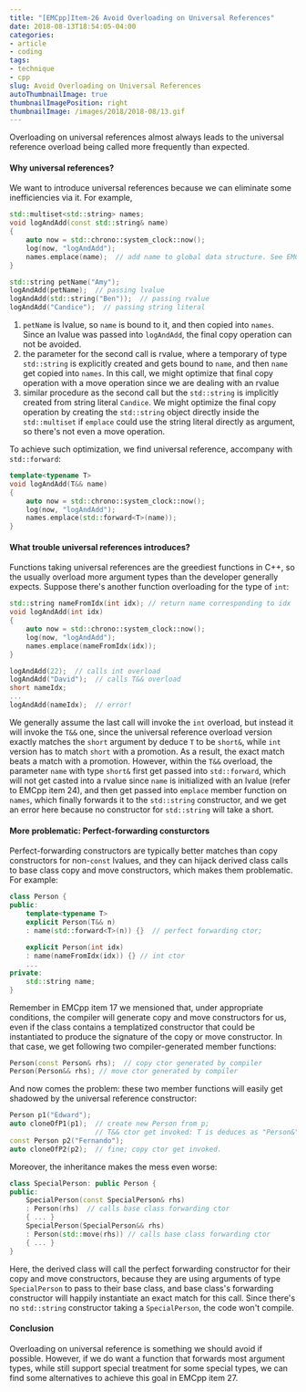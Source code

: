 ```yaml
---
title: "[EMCpp]Item-26 Avoid Overloading on Universal References"
date: 2018-08-13T18:54:05-04:00
categories:
- article
- coding
tags:
- technique
- cpp
slug: Avoid Overloading on Universal References
autoThumbnailImage: true
thumbnailImagePosition: right
thumbnailImage: /images/2018/2018-08/13.gif
---
```


Overloading on universal references almost always leads to the universal reference overload being called more frequently than expected.
<!--more-->

#### Why universal references?

We want to introduce universal references because we can eliminate some inefficiencies via it. For example,

```cpp
std::multiset<std::string> names;
void logAndAdd(const std::string& name)
{
    auto now = std::chrono::system_clock::now();
    log(now, "logAndAdd");
    names.emplace(name);  // add name to global data structure. See EMCpp Item 42 for info on emplace
}
```
```cpp
std::string petName("Amy");
logAndAdd(petName);  // passing lvalue
logAndAdd(std::string("Ben"));  // passing rvalue
logAndAdd("Candice");  // passing string literal
```

1. `petName` is lvalue, so `name` is bound to it, and then copied into `names`. Since an lvalue was passed into `logAndAdd`, the final copy operation can not be avoided.
2. the parameter for the second call is rvalue, where a temporary of type `std::string` is explicitly created and gets bound to `name`, and then `name` get copied into `names`. In this call, we might optimize that final copy operation with a move operation since we are dealing with an rvalue
3. similar procedure as the second call but the `std::string` is implicitly created from string literal `Candice`. We might optimize the final copy operation by creating the `std::string` object directly inside the `std::multiset` if `emplace` could use the string literal directly as argument, so there's not even a move operation.

To achieve such optimization, we find universal reference, accompany with `std::forward`:

```cpp
template<typename T>
void logAndAdd(T&& name)
{
    auto now = std::chrono::system_clock::now();  
    log(now, "logAndAdd");  
    names.emplace(std::forward<T>(name));
}
```

#### What trouble universal references introduces?

Functions taking universal references are the greediest functions in C++, so the usually overload more argument types than the developer generally expects. Suppose there's another function overloading for the type of `int`:

```cpp
std::string nameFromIdx(int idx); // return name corresponding to idx
void logAndAdd(int idx)
{
    auto now = std::chrono::system_clock::now();  
    log(now, "logAndAdd");  
    names.emplace(nameFromIdx(idx));
}
```
```cpp
logAndAdd(22);  // calls int overload
logAndAdd("David");  // calls T&& overload
short nameIdx;
...
logAndAdd(nameIdx);  // error!
```

We generally assume the last call will invoke the `int` overload, but instead it will invoke the `T&&` one, since the universal reference overload version exactly matches the `short` argument by deduce `T` to be `short&`, while `int` version has to match `short` with a promotion. As a result, the exact match beats a match with a promotion. However, within the `T&&` overload, the parameter `name` with type `short&` first get passed into `std::forward`, which will not get casted into a rvalue since `name` is initialized with an lvalue (refer to EMCpp item 24), and then get passed into `emplace` member function on `names`, which finally forwards it to the `std::string` constructor, and we get an error here because no constructor for `std::string` will take a short.

#### More problematic: Perfect-forwarding consturctors

Perfect-forwarding constructors are typically better matches than copy constructors for non-`const` lvalues, and they can hijack derived class calls to base class copy and move constructors, which makes them problematic. For example:

```cpp
class Person {
public:
    template<typename T>
    explicit Person(T&& n)
    : name(std::forward<T>(n)) {}  // perfect forwarding ctor;
    
    explicit Person(int idx)
    : name(nameFromIdx(idx)) {} // int ctor
    ...
private:
    std::string name;
}
```

Remember in EMCpp item 17 we mensioned that, under appropriate conditions, the compiler will generate copy and move constructors for us, even if the class contains a templatized constructor that could be instantiated to produce the signature of the copy or move constructor. In that case, we get following two compiler-generated member functions:

```cpp
Person(const Person& rhs);  // copy ctor generated by compiler
Person(Person&& rhs); // move ctor generated by compiler
```

And now comes the problem: these two member functions will easily get shadowed by the universal reference constructor:

```cpp
Person p1("Edward");
auto cloneOfP1(p1);  // create new Person from p; 
                     // T&& ctor get invoked: T is deduces as "Person&", better than copy ctor's type "const Person&"
const Person p2("Fernando");
auto cloneOfP2(p2);  // fine; copy ctor get invoked.
```

Moreover, the inheritance makes the mess even worse:

```cpp
class SpecialPerson: public Person {
public:
    SpecialPerson(const SpecialPerson& rhs)
    : Person(rhs)  // calls base class forwarding ctor
    { ... }
    SpecialPerson(SpecialPerson&& rhs)
    : Person(std::move(rhs)) // calls base class forwarding ctor
    { ... }
}
```

Here, the derived class will call the perfect forwarding constructor for their copy and move constructors, because they are using arguments of type `SpecialPerson` to pass to their base class, and base class's forwarding constructor will happily instantiate an exact match for this call. Since there's no `std::string` constructor taking a `SpecialPerson`, the code won't compile.

#### Conclusion

Overloading on universal reference is something we should avoid if possible. However, if we do want a function that forwards most argument types, while still support special treatment for some special types, we can find some alternatives to achieve this goal in EMCpp item 27.
